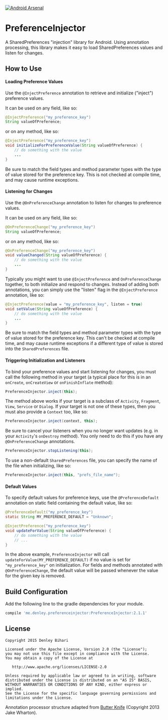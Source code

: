 [![Android Arsenal](https://img.shields.io/badge/Android%20Arsenal-PreferenceInjector-brightgreen.svg?style=flat)](https://android-arsenal.com/details/1/1569)

# PreferenceInjector
A SharedPreferences "injection" library for Android. Using annotation processing, this library makes it easy to load SharedPreferences values and listen for changes.


How to Use
-------

#### Loading Preference Values
Use the `@InjectPreference` annotation to retrieve and initialize ("inject") preference values.

It can be used on any field, like so:
```java
@InjectPreference("my_preference_key")
String valueOfPreference;
```

or on any method, like so:
```java
@InjectPreference("my_preference_key")
void initializeForPreferenceValue(String valueOfPreference) {
    // do something with the value
    ...
}
```

Be sure to match the field types and method parameter types with the type of value stored for the preference key. This is not checked at compile time, and may cause runtime exceptions.

#### Listening for Changes
Use the `@OnPreferenceChange` annotation to listen for changes to preference values.

It can be used on any field, like so:
```java
@OnPreferenceChange("my_preference_key")
String valueOfPreference;
```

or on any method, like so:
```java
@OnPreferenceChange("my_preference_key")
void valueChanged(String valueOfPreference) {
    // do something with the value
    ...
}
```

Typically you might want to use `@InjectPreference` and `OnPreferenceChange` together, to both initialize and respond to changes. Instead of adding both annotations, you can simply use the "listen" flag in the `@InjectPreference` annotation, like so:
```java
@InjectPreference(value = "my_preference_key", listen = true)
void setValue(String valueOfPreference) {
    // do something with the value
    ...
}
```


Be sure to match the field types and method parameter types with the type of value stored for the preference key. This can't be checked at compile time, and may cause runtime exceptions if a different type of value is stored into the `SharedPreferences` file.

#### Triggering Initialization and Listeners
To bind your preference values and start listening for changes, you must call the following method in your target (a typical place for this is in an `onCreate`, `onCreateView` or `onFinishInflate` method):
```java
PreferenceInjector.inject(this);
```

The method above works if your target is a subclass of `Activity`, `Fragment`, `View`, `Service` or `Dialog`. If your target is not one of these types, then you must also provide a `Context` too, like so:
```java
PreferenceInjector.inject(context, this);
```

Be sure to cancel your listeners when you no longer want updates (e.g. in your `Activity`'s `onDestroy` method). You only need to do this if you have any `@OnPreferenceChange` annotations.
```java
PreferenceInjector.stopListening(this);
```

To use a non-default `SharedPreferences` file, you can specify the name of the file when initializing, like so:
```java
PreferenceInjector.inject(this, "prefs_file_name");
```

#### Default Values
To specify default values for preference keys, use the `@PreferenceDefault` annotation on static field containing the default value, like so:
```java
@PreferenceDefault("my_preference_key")
static String MY_PREFERENCE_DEFAULT = "Unknown";

@InjectPreference("my_preference_key")
void updateForValue(String valueOfPreference) {
    // do something with the value
    // ...
}
```

In the above example, `PreferenceInjector` will call `updateForValue(MY_PREFERENCE_DEFAULT)` if no value is set for `"my_preference_key"` on initialization. For fields and methods annotated with `@OnPreferenceChange`, the default value will be passed whenever the value for the given key is removed.

Build Configuration
--------

Add the following line to the gradle dependencies for your module.
```groovy
compile 'me.denley.preferenceinjector:PreferenceInjector:2.1.1'
```

License
-------

    Copyright 2015 Denley Bihari

    Licensed under the Apache License, Version 2.0 (the "License");
    you may not use this file except in compliance with the License.
    You may obtain a copy of the License at

       http://www.apache.org/licenses/LICENSE-2.0

    Unless required by applicable law or agreed to in writing, software
    distributed under the License is distributed on an "AS IS" BASIS,
    WITHOUT WARRANTIES OR CONDITIONS OF ANY KIND, either express or implied.
    See the License for the specific language governing permissions and
    limitations under the License.

Annotation processor structure adapted from [Butter Knife](https://github.com/JakeWharton/butterknife) (Copyright 2013 Jake Wharton).
